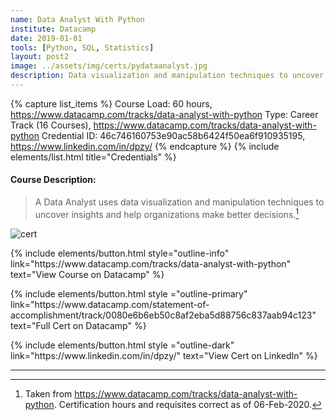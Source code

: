 ```yaml
---
name: Data Analyst With Python
institute: Datacamp
date: 2019-01-01
tools: [Python, SQL, Statistics]
layout: post2
image: ../assets/img/certs/pydataanalyst.jpg
description: Data visualization and manipulation techniques to uncover insights and help organizations make better decisions.
---
```


{% capture list_items %}
Course Load: 60 hours, https://www.datacamp.com/tracks/data-analyst-with-python
Type: Career Track (16 Courses), https://www.datacamp.com/tracks/data-analyst-with-python
Credential ID: 46c746160753e90ac58b6424f50ea6f910935195, https://www.linkedin.com/in/dpzy/
{% endcapture %}
{% include elements/list.html title="Credentials" %}

<!-- Long Desc -->
#### Course Description:
> A Data Analyst uses data visualization and manipulation techniques to uncover insights and help organizations make better decisions.[^1]
<!-- End Desc -->

![cert]({{page.image}})

<p class="text-center">
{% include elements/button.html style="outline-info" link="https://www.datacamp.com/tracks/data-analyst-with-python" text="View Course on Datacamp" %}
</p>

<p class="text-center">
{% include elements/button.html style ="outline-primary" link="https://www.datacamp.com/statement-of-accomplishment/track/0080e6b6eb50c8af2eba5d88756c837aab94c123" text="Full Cert on Datacamp" %}
</p>

<p class="text-center">
{% include elements/button.html style ="outline-dark" link="https://www.linkedin.com/in/dpzy/" text="View Cert on LinkedIn" %}
</p>

---

[^1]: Taken from <https://www.datacamp.com/tracks/data-analyst-with-python>.  Certification hours and requisites correct as of 06-Feb-2020.
